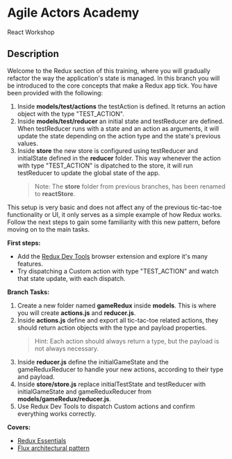 # Agile Actors Academy

React Workshop

## Description

Welcome to the Redux section of this training, where you will gradually refactor the way the application's state is managed. In this branch you will be introduced to the core concepts that make a Redux app tick. You have been provided with the following:

1.  Inside **models/test/actions** the testAction is defined. It returns an action object with the type "TEST_ACTION".
2.  Inside **models/test/reducer** an initial state and testReducer are defined. When testReducer runs with a state and an action as arguments, it will update the state depending on the action type and the state's previous values.
3.  Inside **store** the new store is configured using testReducer and initialState defined in the **reducer** folder. This way whenever the action with type "TEST_ACTION" is dipatched to the store, it will run testReducer to update the global state of the app.
    > Note: The **store** folder from previous branches, has been renamed to **reactStore**.

This setup is very basic and does not affect any of the previous tic-tac-toe functionality or UI, it only serves as a simple example of how Redux works. Follow the next steps to gain some familiarity with this new pattern, before moving on to the main tasks.

**First steps:**

- Add the [Redux Dev Tools](https://chromewebstore.google.com/detail/redux-devtools/lmhkpmbekcpmknklioeibfkpmmfibljd) browser extension and explore it's many features.
- Try dispatching a Custom action with type "TEST_ACTION" and watch that state update, with each dispatch.

**Branch Tasks:**

<!-- TBD: breaking down reducers. Decide and update README -->

1. Create a new folder named **gameRedux** inside **models**. This is where you will create **actions.js** and **reducer.js**.
2. Inside **actions.js** define and export all tic-tac-toe related actions, they should return action objects with the type and payload properties.
   > Hint: Each action should always return a type, but the payload is not always necessary.
3. Inside **reducer.js** define the initialGameState and the gameReduxReducer to handle your new actions, according to their type and payload.
4. Inside **store/store.js** replace initialTestState and testReducer with initialGameState and gameReduxReducer from **models/gameRedux/reducer.js**.
5. Use Redux Dev Tools to dispatch Custom actions and confirm everything works correctly.

**Covers:**

- [Redux Essentials](https://redux.js.org/tutorials/essentials/part-1-overview-concepts)
- [Flux architectural pattern](https://www.freecodecamp.org/news/an-introduction-to-the-flux-architectural-pattern-674ea74775c9/)
